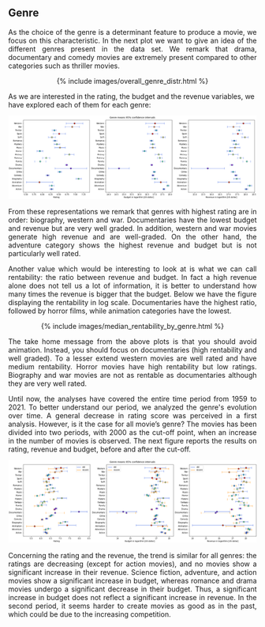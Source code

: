 ## Genre
<p align="justify"> As the choice of the genre is a determinant feature to produce a movie, we focus on this characteristic. In the next plot we want to give an idea of the different genres present in the data set. We remark that drama, documentary and comedy movies are extremely present compared to other categories such as thriller movies. </p>
  
<center>
  {% include images/overall_genre_distr.html %}
</center>
  
As we are interested in the rating, the budget and the revenue variables, we have explored each of them for each genre:
  
<p align="center">
  <img src="images/RRB_genre_CIs.png" />
</p>
  
<p align="justify"> From these representations we remark that genres with highest rating are in order: biography, western and war. Documentaries have the lowest budget and revenue but are very well graded. In addition, western and war movies generate high revenue and are well-graded. On the other hand, the adventure category shows the highest revenue and budget but is not particularly well rated.</p>

<p align="justify"> Another value which would be interesting to look at is what we can call rentability: the ratio between revenue and budget. In fact a high revenue alone does not tell us a lot of information, it is better to understand how many times the revenue is bigger that the budget. Below we have the figure displaying the rentability in log scale. Documentaries have the highest ratio, followed by horror films, while animation categories have the lowest. </p>
    
<center>
  {% include images/median_rentability_by_genre.html %}
</center>

<p align="justify"> The take home message from the above plots is that you should avoid animation. Instead, you should focus on documentaries (high rentability and well graded). To a lesser extend western movies are well rated and have medium rentability. Horror movies have high rentability but low ratings. Biography and war movies are not as rentable as documentaries although they are very well rated.</p>
  
<p align="justify">Until now, the analyses have covered the entire time period from 1959 to 2021. To better understand our period, we analyzed the genre's evolution over time. A general decrease in rating score was perceived in a first analysis. However, is it the case for all movie’s genre? The movies has been divided into two periods, with 2000 as the cut-off point, when an increase in the number of movies is observed. The next figure reports the results on rating, revenue and budget, before and after the cut-off.</p>

  
<p align="center">
  <img src="images/old_recent_CIs.png" />
</p>
  
<p align="justify"> Concerning the rating and the revenue, the trend is similar for all genres: the ratings are decreasing (except for action movies), and no movies show a significant increase in their revenue. Science fiction, adventure, and action movies show a significant increase in budget, whereas romance and drama movies undergo a significant decrease in their budget. Thus, a significant increase in budget does not reflect a significant increase in revenue. In the second period, it seems harder to create movies as good as in the past, which could be due to the increasing competition.</p>




